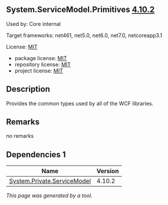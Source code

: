 System.ServiceModel.Primitives [4.10.2](https://www.nuget.org/packages/System.ServiceModel.Primitives/4.10.2)
--------------------

Used by: Core internal

Target frameworks: net461, net5.0, net6.0, net7.0, netcoreapp3.1

License: [MIT](../../../../licenses/mit) 

- package license: [MIT](https://licenses.nuget.org/MIT) 
- repository license: [MIT](https://github.com/dotnet/wcf) 
- project license: [MIT](https://github.com/dotnet/wcf) 

Description
-----------
Provides the common types used by all of the WCF libraries.

Remarks
-----------
no remarks


Dependencies 1
-----------

|Name|Version|
|----------|:----|
|[System.Private.ServiceModel](../../../../packages/nuget.org/system.private.servicemodel/4.10.2)|4.10.2|

*This page was generated by a tool.*